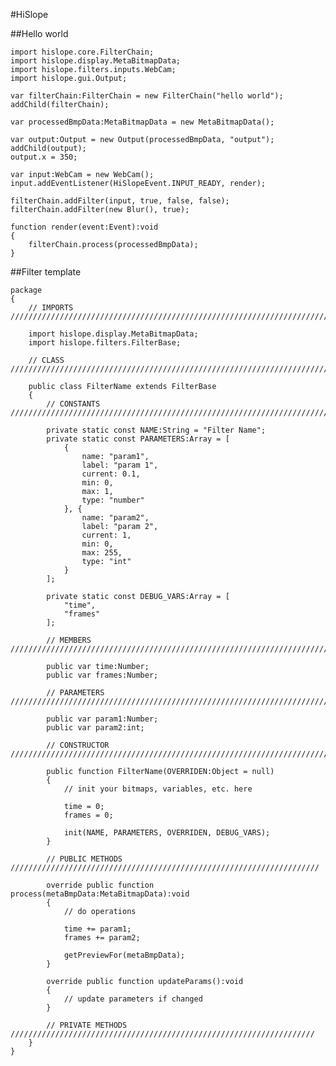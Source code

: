 #HiSlope



##Hello world

	import hislope.core.FilterChain;
	import hislope.display.MetaBitmapData;
	import hislope.filters.inputs.WebCam;
	import hislope.gui.Output;

	var filterChain:FilterChain = new FilterChain("hello world");
	addChild(filterChain);

	var processedBmpData:MetaBitmapData = new MetaBitmapData();

	var output:Output = new Output(processedBmpData, "output");
	addChild(output);
	output.x = 350;
		
	var input:WebCam = new WebCam();
	input.addEventListener(HiSlopeEvent.INPUT_READY, render);
			
	filterChain.addFilter(input, true, false, false);
	filterChain.addFilter(new Blur(), true);
		
	function render(event:Event):void
	{
		filterChain.process(processedBmpData);
	}

##Filter template

	package
	{
		// IMPORTS ////////////////////////////////////////////////////////////////////////////////

		import hislope.display.MetaBitmapData;
		import hislope.filters.FilterBase;

		// CLASS //////////////////////////////////////////////////////////////////////////////////

		public class FilterName extends FilterBase
		{
			// CONSTANTS //////////////////////////////////////////////////////////////////////////

			private static const NAME:String = "Filter Name";
			private static const PARAMETERS:Array = [
				{
					name: "param1",
					label: "param 1",
					current: 0.1,
					min: 0,
					max: 1,
					type: "number"
				}, {
					name: "param2",
					label: "param 2",
					current: 1,
					min: 0,
					max: 255,
					type: "int"
				}
			];
		
			private static const DEBUG_VARS:Array = [
				"time",
				"frames"
			];

			// MEMBERS ////////////////////////////////////////////////////////////////////////////
	
			public var time:Number;
			public var frames:Number;
	
			// PARAMETERS /////////////////////////////////////////////////////////////////////////
		
			public var param1:Number;
			public var param2:int;
			
			// CONSTRUCTOR ////////////////////////////////////////////////////////////////////////
		
			public function FilterName(OVERRIDEN:Object = null)
			{
				// init your bitmaps, variables, etc. here
			
				time = 0;
				frames = 0;
			
				init(NAME, PARAMETERS, OVERRIDEN, DEBUG_VARS);
			}
		
			// PUBLIC METHODS /////////////////////////////////////////////////////////////////////

			override public function process(metaBmpData:MetaBitmapData):void
			{
				// do operations
			
				time += param1;
				frames += param2;
			
				getPreviewFor(metaBmpData);
			}
		
			override public function updateParams():void
			{
				// update parameters if changed
			}
		
			// PRIVATE METHODS ////////////////////////////////////////////////////////////////////
		}
	}